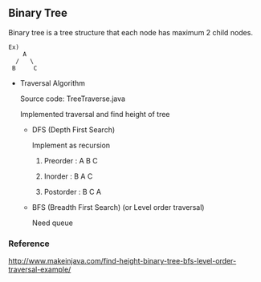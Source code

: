 ## Binary Tree

Binary tree is a tree structure that each node has maximum 2 child nodes.

```
Ex)
    A
  /   \
 B     C
```

* Traversal Algorithm

  Source code: TreeTraverse.java

  Implemented traversal and find height of tree  

  - DFS (Depth First Search)

    Implement as recursion

    1. Preorder : A B C
    
    2. Inorder : B A C
    
    3. Postorder : B C A

  - BFS (Breadth First Search) (or Level order traversal)

    Need queue


### Reference
http://www.makeinjava.com/find-height-binary-tree-bfs-level-order-traversal-example/

